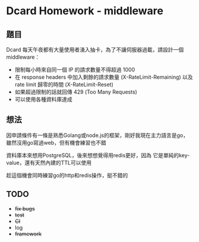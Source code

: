 # Dcard Homework - middleware

## 題目

Dcard 每天午夜都有大量使用者湧入抽卡，為了不讓伺服器過載，請設計一個 middleware：

- 限制每小時來自同一個 IP 的請求數量不得超過 1000
- 在 response headers 中加入剩餘的請求數量 (X-RateLimit-Remaining) 以及 rate limit 歸零的時間 (X-RateLimit-Reset)
- 如果超過限制的話就回傳 429 (Too Many Requests)
- 可以使用各種資料庫達成

## 想法

因申請條件有一條是熟悉Golang或node.js的框架，剛好我現在主力語言是go，雖然沒用go寫過web，但有機會練習也不錯

資料庫本來想用PostgreSQL，後來想想覺得用redis更好，因為
它是單純的key-value，還有天然內建的TTL可以使用

趁這個機會同時練習go的http和redis操作，挺不錯的

## TODO

- ~~fix bugs~~
- ~~test~~
- ~~CI~~
- log
- ~~framework~~
